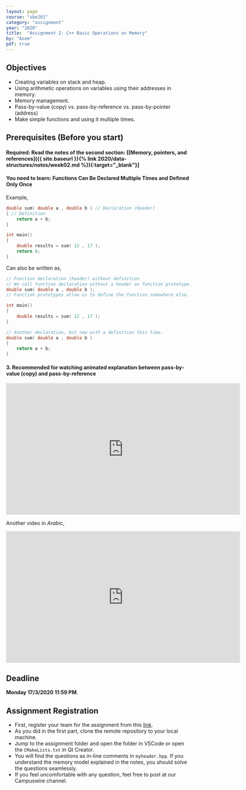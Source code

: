 ```yaml
---
layout: page
course: "sbe201"
category: "assignment"
year: "2020"
title:  "Assignment 2: C++ Basic Operations on Memory"
by: "Asem"
pdf: true
---
```



## Objectives

* Creating variables on stack and heap.
* Using arithmetic operations on variables using their addresses in memory.
* Memory management.
* Pass-by-value (copy) vs. pass-by-reference vs. pass-by-pointer (address)
* Make simple functions and using it multiple times.

## Prerequisites (Before you start)

#### **Required**: Read the notes of the second section: \[[Memory, pointers, and references]({{ site.baseurl }}{% link 2020/data-structures/notes/week02.md %}){:target="_blank"}\]
#### **You need to learn**: Functions Can Be Declared Multiple Times and Defined Only Once

Example,

```c++
double sum( double a , double b ) // Declaration (Header)
{ // Definition
    return a + b;
}

int main()
{
    double results = sum( 12 , 17 );
    return 0;
}
```

Can also be written as,

```c++
// Function declaration (header) without definition
// We call function declaration without a header as function prototype.
double sum( double a , double b );
// Function prototypes allow us to define the function somewhere else.

int main()
{
    double results = sum( 12 , 17 );
}

// Another declaration, but now with a definition this time.
double sum( double a , double b ) 
{
    return a + b;
}
```

#### 3. **Recommended for watching** animated explanation between pass-by-value (copy) and pass-by-reference

<iframe width="640" height="360" src="https://www.youtube.com/embed/ErMKBh1pobg" frameborder="0" allow="autoplay; encrypted-media" allowfullscreen></iframe>

Another video in *Arabic*,

<iframe width="640" height="360" src="https://www.youtube.com/embed/dqlCK_-ArO0" frameborder="0" allow="autoplay; encrypted-media" allowfullscreen></iframe>

## Deadline

**Monday 17/3/2020 11:59 PM**.

## Assignment Registration

* First, register your team for the assignment from this [link](https://classroom.github.com/g/UBg4HwXh).
* As you did in the first part, clone the remote repository to your local machine.
* Jump to the assignment folder and open the folder in VSCode or open the `CMakeLists.txt` in Qt Creator.
* You will find the questions as in-line comments in `myheader.hpp`. If you understand the memory model explained in the notes, you should solve the questions seamlessly.
* If you feel uncomfortable with any question, feel free to post at our Campuswire channel.